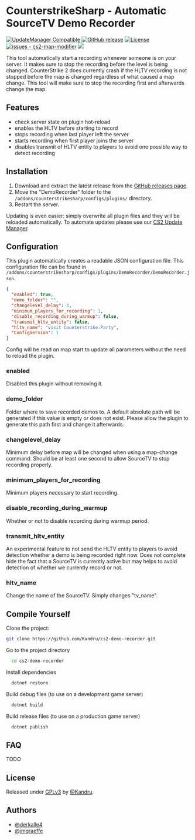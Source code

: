 # CounterstrikeSharp - Automatic SourceTV Demo Recorder

[![UpdateManager Compatible](https://img.shields.io/badge/CS2-UpdateManager-darkgreen)](https://github.com/Kandru/cs2-update-manager/)
[![GitHub release](https://img.shields.io/github/release/Kandru/cs2-demo-recorder?include_prereleases=&sort=semver&color=blue)](https://github.com/Kandru/cs2-demo-recorder/releases/)
[![License](https://img.shields.io/badge/License-GPLv3-blue)](#license)
[![issues - cs2-map-modifier](https://img.shields.io/github/issues/Kandru/cs2-demo-recorder)](https://github.com/Kandru/cs2-demo-recorder/issues)
[![](https://www.paypalobjects.com/en_US/i/btn/btn_donateCC_LG.gif)](https://www.paypal.com/donate/?hosted_button_id=C2AVYKGVP9TRG)

This tool automatically start a recording whenever someone is on your server. It makes sure to stop the recording before the level is being changed. CounterStrike 2 does currently crash if the HLTV recording is not stopped before the map is changed regardless of what caused a map change. This tool will make sure to stop the recording first and afterwards change the map.

## Features

- check server state on plugin hot-reload
- enables the HLTV before starting to record
- stops recording when last player left the server
- starts recording when first player joins the server
- disables transmit of HLTV entity to players to avoid one possible way to detect recording

## Installation

1. Download and extract the latest release from the [GitHub releases page](https://github.com/Kandru/cs2-demo-recorder/releases/).
2. Move the "DemoRecorder" folder to the `/addons/counterstrikesharp/configs/plugins/` directory.
3. Restart the server.

Updating is even easier: simply overwrite all plugin files and they will be reloaded automatically. To automate updates please use our [CS2 Update Manager](https://github.com/Kandru/cs2-update-manager/).


## Configuration

This plugin automatically creates a readable JSON configuration file. This configuration file can be found in `/addons/counterstrikesharp/configs/plugins/DemoRecorder/DemoRecorder.json`.

```json
{
  "enabled": true,
  "demo_folder": "",
  "changelevel_delay": 3,
  "minimum_players_for_recording": 1,
  "disable_recording_during_warmup": false,
  "transmit_hltv_entity": false,
  "hltv_name": "visit Counterstrike.Party",
  "ConfigVersion": 1
}
```

Config will be read on map start to update all parameters without the need to reload the plugin.

### enabled

Disabled this plugin without removing it.

### demo_folder

Folder where to save recorded demos to. A default absolute path will be generated if this value is empty or does not exist. Please allow the plugin to generate this path first and change it afterwards.

### changelevel_delay

Minimum delay before map will be changed when using a map-change command. Should be at least one second to allow SourceTV to stop recording properly.

### minimum_players_for_recording

Minimum players necessary to start recording.

### disable_recording_during_warmup

Whether or not to disable recording during warmup period.

### transmit_hltv_entity

An experimental feature to not send the HLTV entity to players to avoid detection whether a demo is being recorded right now. Does not complete hide the fact that a SourceTV is currently active but may helps to avoid detection of whether we currently record or not.

### hltv_name

Change the name of the SourceTV. Simply changes "tv_name".

## Compile Yourself

Clone the project:

```bash
git clone https://github.com/Kandru/cs2-demo-recorder.git
```

Go to the project directory

```bash
  cd cs2-demo-recorder
```

Install dependencies

```bash
  dotnet restore
```

Build debug files (to use on a development game server)

```bash
  dotnet build
```

Build release files (to use on a production game server)

```bash
  dotnet publish
```

## FAQ

TODO

## License

Released under [GPLv3](/LICENSE) by [@Kandru](https://github.com/Kandru).

## Authors

- [@derkalle4](https://www.github.com/derkalle4)
- [@jmgraeffe](https://www.github.com/jmgraeffe)

